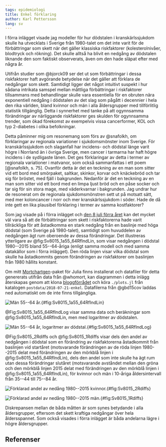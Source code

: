 ```yaml
---
tags: epidemiologi
title: Enkel förklaring
author: Karl Pettersson
lang: sv
---
```


I förra inlägget visade jag modeller för hur dödstalen i kranskärlssjukdom
skulle ha utvecklats i Sverige från 1980-talet om det inte varit för de
förbättringar som skett när det gäller klassiska riskfaktorer
(kolesterolnivåer, blodtryck och rökning). Det skulle alltså ha blivit en
nedgång av dödstalen liknande den som faktiskt observerats, även om den hade
släpat efter med några år.

Utifrån studier som @bjorck09 ser det ut som förbättringar i dessa riskfaktorer
haft avgörande betydelse när det gäller att förklara de nedgångar som skett.
Samtidigt ligger det något intuitivt suspekt i hur sådana intrikata samspel
mellan måttliga förbättringar i riskfaktorer tillsammans med behandlingar
skulle vara essentiella för en obruten nära exponentiell nedgång i dödstalen av
det slag som pågått i decennier i hela den rika världen, bland kvinnor och män
i alla åldersgrupper med tillförlitlig statistik tillgänglig. Detta i synnerhet
med tanke på att ogynnsamma förändringar av närliggande riskfaktorer ges skulden
för ogynnsamma trender, som ökad förekomst av exempelvis vissa cancerformer,
KOL och typ 2-diabetes i olika befolkningar.

Detta påminner mig om resonemang som förs av @snafolkh, om förklaringar av
regionala variationer i sjukdomsmönster inom Sverige. För kranskärlssjukdom och
slaganfall har incidens- och dödstal länge varit högre i Norrland än i övriga
Sverige, men cancer i tarmarna har haft högre incidens i de sydligaste länen.
Det ges förklaringar av detta i termer av regionala variationer i matvanor, som
också sammanfattas i ett poem [@snafolkh, s. 75]. Ovanför detta är det en
teckning av en man som sitter vid ett bord med smörpaket, saltkar, skinkor,
korvar och knäckebröd och tar sig för bröstet, med fjäll i bakgrunden. Nedanför
är det en teckning av en man som sitter vid ett bord med en limpa ljust bröd
och en påse socker och tar sig för sin stora mage, med väderkvarnar i
bakgrunden. Jag undrar hur de resonerat om de regionala sjukdomsmönstren sett
ut på motsatt sätt, med mer koloncancer i norr och mer kranskärlssjukdom i
söder. Hade de då inte gett en lika plausibel förklaring i termer av samma
kostfaktorer?

Som jag visade på i förra inlägget och [den 8 juli förra
året](2017-07-08-prevf.html) kan det mycket väl vara så att de förbättringar
som skett i riskfaktorerna hade varit tillräckliga för att åstadkomma en
stark nedgång från en baslinje med höga dödstal (som Sverige på 1980-talet),
samtidigt som huvuddelen av nedgången ägt rum oberoende av dessa förändringar.
Det illustreras ytterligare av @fig:Sv8015_1a55_64RfIndLin, som visar nedgången
i dödstal 1980--2015 bland 55--64-åriga (enligt samma modell och med samma datakällor som
i förra inlägget). Den röda linjen visar vilka dödstal som skulle ha
åstadkommits genom förändringen av riskfaktorer om baslinjen från 1980 hållits
konstant.

Om mitt [Mortchartgen](https://github.com/klpn/Mortchartgen.jl)-paket för Julia finns
installerat och datafiler för detta genererats utifrån data från @whomort, kan diagrammen
i detta inlägg återskapas genom att klona
[bloggförrådet](https://github.com/klpn/static-dust) och köra
`./plots.jl` från katalogen `postdata/2018-07-21-enkel`. Datafilerna
från @gbd15cov laddas ned automatiskt om de inte finns tillgängliga.

![Män 55--64
år.](../images/Sv8015_1a55_64RfIndLin.svg){#fig:Sv8015_1a55_64RfIndLin}

@Fig:Sv8015_1a55_64RfIndLog visar samma data och beräkningar som
@fig:Sv8015_1a55_64RfIndLin, men med logaritmer av dödstalen.

![Män 55--64
år, logaritmer av dödstal.](../images/Sv8015_1a55_64RfIndLog.svg){#fig:Sv8015_1a55_64RfIndLog}

@Fig:Sv8015_2Rdiffs och @fig:Sv8015_1Rdiffs visar dels den andel av nedgången i
dödstal som en förändring av riskfaktorerna åstadkommit från baslinjen vid
startåret (motsvarande förändringen av de röda linjen 1980--2015 delat med
förändringen av den mörkblå linjen i @fig:Sv8015_1a55_64RfIndLin), dels den
andel som inte skulle ha ägt rum utan dessa förändringar slutåret (motsvarande
avståndet mellan den gröna och den mörkblå linjen 2015 delat med förändringen
av den mörkblå linjen i @fig:Sv8015_1a55_64RfIndLin), för kvinnor och män i
10-åriga åldersintervall från 35--44 till 75--84 år.

![Förklarad andel av nedång 1980--2015
kvinnor.](../images/Sv8015_2Rdiffs.svg){#fig:Sv8015_2Rdiffs}

![Förklarad andel av nedång 1980--2015
män.](../images/Sv8015_1Rdiffs.svg){#fig:Sv8015_1Rdiffs}

Diskrepansen mellan de båda måtten är som synes betydande i alla åldersgrupper,
eftersom det skett kraftiga nedgångar över hela åldersspannet. Som också
visades i förra inlägget är båda andelarna lägre i högre åldersgrupper.

## Referenser

